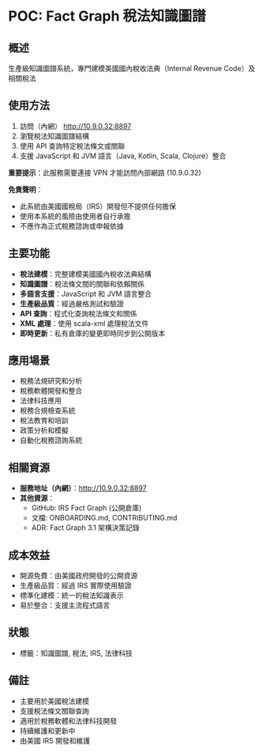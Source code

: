 # POC: Fact Graph 稅法知識圖譜

## 概述
生產級知識圖譜系統，專門建模美國國內稅收法典（Internal Revenue Code）及相關稅法

## 使用方法
1. 訪問（內網） http://10.9.0.32:8897
2. 瀏覽稅法知識圖譜結構
3. 使用 API 查詢特定稅法條文或關聯
4. 支援 JavaScript 和 JVM 語言（Java, Kotlin, Scala, Clojure）整合

**重要提示**：此服務需要連接 VPN 才能訪問內部網路 (10.9.0.32)

**免責聲明**：
- 此系統由美國國稅局（IRS）開發但不提供任何擔保
- 使用本系統的風險由使用者自行承擔
- 不應作為正式稅務諮詢或申報依據

## 主要功能
- **稅法建模**：完整建模美國國內稅收法典結構
- **知識圖譜**：稅法條文間的關聯和依賴關係
- **多語言支援**：JavaScript 和 JVM 語言整合
- **生產級品質**：經過嚴格測試和驗證
- **API 查詢**：程式化查詢稅法條文和關係
- **XML 處理**：使用 scala-xml 處理稅法文件
- **即時更新**：私有倉庫的變更即時同步到公開版本

## 應用場景
- 稅務法規研究和分析
- 稅務軟體開發和整合
- 法律科技應用
- 稅務合規檢查系統
- 稅法教育和培訓
- 政策分析和模擬
- 自動化稅務諮詢系統

## 相關資源
- **服務地址（內網）**：http://10.9.0.32:8897
- **其他資源**：
  - GitHub: IRS Fact Graph (公開倉庫)
  - 文檔: ONBOARDING.md, CONTRIBUTING.md
  - ADR: Fact Graph 3.1 架構決策記錄

## 成本效益
- 開源免費：由美國政府開發的公開資源
- 生產級品質：經過 IRS 實際使用驗證
- 標準化建模：統一的稅法知識表示
- 易於整合：支援主流程式語言

## 狀態
- 標籤：知識圖譜, 稅法, IRS, 法律科技

## 備註
- 主要用於美國稅法建模
- 支援稅法條文關聯查詢
- 適用於稅務軟體和法律科技開發
- 持續維護和更新中
- 由美國 IRS 開發和維護
